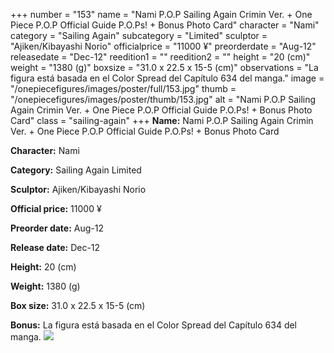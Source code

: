 +++
number = "153"
name = "Nami P.O.P Sailing Again Crimin Ver. &#43; One Piece P.O.P Official Guide P.O.Ps! &#43; Bonus Photo Card"
character = "Nami"
category = "Sailing Again"
subcategory = "Limited"
sculptor = "Ajiken/Kibayashi Norio"
officialprice = "11000 ¥"
preorderdate = "Aug-12"
releasedate = "Dec-12"
reedition1 = ""
reedition2 = ""
height = "20 (cm)"
weight = "1380 (g)"
boxsize = "31.0 x 22.5 x 15-5 (cm)"
observations = "La figura está basada en el Color Spread del Capítulo 634 del manga."
image = "/onepiecefigures/images/poster/full/153.jpg"
thumb = "/onepiecefigures/images/poster/thumb/153.jpg"
alt = "Nami P.O.P Sailing Again Crimin Ver. &#43; One Piece P.O.P Official Guide P.O.Ps! &#43; Bonus Photo Card"
class = "sailing-again"
+++
**Name:** Nami P.O.P Sailing Again Crimin Ver. &#43; One Piece P.O.P Official Guide P.O.Ps! &#43; Bonus Photo Card

**Character:** Nami

**Category:** Sailing Again  Limited 

**Sculptor:** Ajiken/Kibayashi Norio

**Official price:** 11000 ¥

**Preorder date:** Aug-12

**Release date:** Dec-12

**Height:** 20 (cm)

**Weight:** 1380 (g)

**Box size:** 31.0 x 22.5 x 15-5 (cm)

**Bonus:** La figura está basada en el Color Spread del Capítulo 634 del manga.
<img src="/onepiecefigures/images/poster/thumb/153.jpg">